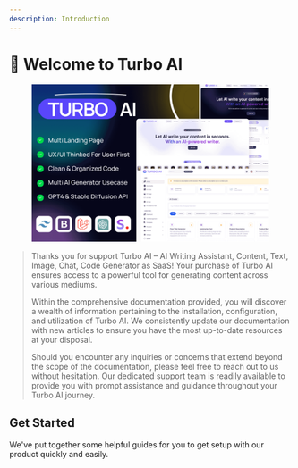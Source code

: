 ```yaml
---
description: Introduction
---
```


# 👋 Welcome to Turbo AI

<div data-full-width="true">

<figure><img src=".gitbook/assets/cover.png" alt=""><figcaption></figcaption></figure>

</div>

> Thanks you for support Turbo AI – AI Writing Assistant, Content, Text, Image, Chat, Code Generator as SaaS! Your purchase of Turbo AI ensures access to a powerful tool for generating content across various mediums.
>
> Within the comprehensive documentation provided, you will discover a wealth of information pertaining to the installation, configuration, and utilization of Turbo AI. We consistently update our documentation with new articles to ensure you have the most up-to-date resources at your disposal.
>
> Should you encounter any inquiries or concerns that extend beyond the scope of the documentation, please feel free to reach out to us without hesitation. Our dedicated support team is readily available to provide you with prompt assistance and guidance throughout your Turbo AI journey.

## Get Started

We've put together some helpful guides for you to get setup with our product quickly and easily.
